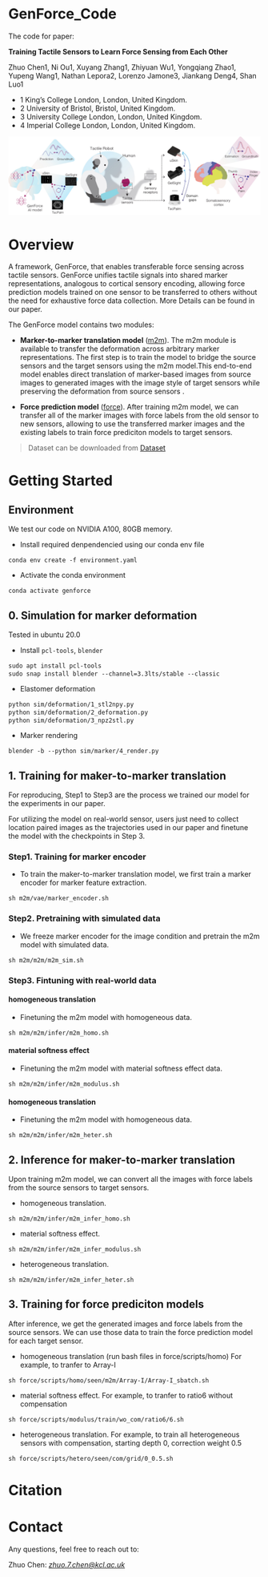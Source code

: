 # GenForce_Code

The code for paper:

**Training Tactile Sensors to Learn Force Sensing from Each Other**

Zhuo Chen1, Ni Ou1, Xuyang Zhang1, Zhiyuan Wu1, Yongqiang Zhao1, Yupeng Wang1, Nathan Lepora2, Lorenzo Jamone3, Jiankang Deng4, Shan Luo1

- 1 King’s College London, London, United Kingdom.
- 2 University of Bristol, Bristol, United Kingdom.
- 3 University College London, London, United Kingdom.
- 4 Imperial College London, London, United Kingdom.


![image](assets/cover.jpg)

# Overview
A framework, GenForce, that enables transferable force sensing across tactile sensors. GenForce unifies tactile signals into shared marker representations, analogous to cortical sensory encoding, allowing force prediction models trained on one sensor to be transferred to others without the need for exhaustive force data collection.  More Details can be found in our paper.

The GenForce model contains two modules:

* **Marker-to-marker translation model** ([m2m](/m2m)). The m2m module is available to transfer the deformation across arbitrary marker representations. The first step is to train the model to bridge the source sensors and the target sensors using the m2m model.This end-to-end model enables direct translation of marker-based images from source images to generated images with the image style of target sensors while preserving the deformation from source sensors .

* **Force prediction model** ([force](/m2m)). After training m2m model, we can transfer all of the marker images with force labels from the old sensor to new sensors, allowing to use the transferred marker images and the existing labels to train force prediciton models to target sensors.

> Dataset can be downloaded from [Dataset]()

# Getting Started
## Environment
We test our code on NVIDIA A100, 80GB memory.
- Install required denpendencied using our conda env file
```
conda env create -f environment.yaml
```
- Activate the conda environment
```
conda activate genforce
```
## 0. Simulation for marker deformation
Tested in ubuntu 20.0

- Install `pcl-tools`, `blender`
```
sudo apt install pcl-tools
sudo snap install blender --channel=3.3lts/stable --classic
```
- Elastomer deformation 
```
python sim/deformation/1_stl2npy.py
python sim/deformation/2_deformation.py
python sim/deformation/3_npz2stl.py
```
- Marker rendering
```
blender -b --python sim/marker/4_render.py
```


## 1. Training for maker-to-marker translation

For reproducing, Step1 to Step3 are the process we trained our model for the experiments in our paper.

For utilizing the model on real-world sensor, users just need to collect location paired images as the trajectories used in our paper and finetune the model with the checkpoints in Step 3.


### Step1. Training for marker encoder
- To train the maker-to-marker translation model, we first train a marker encoder for marker feature extraction. 
```
sh m2m/vae/marker_encoder.sh
```
### Step2. Pretraining with simulated data
- We freeze marker encoder for the image condition and pretrain the m2m model with simulated data. 
```
sh m2m/m2m/m2m_sim.sh
```
### Step3. Fintuning with real-world data 
#### homogeneous translation
- Finetuning the m2m model with homogeneous data. 
```
sh m2m/m2m/infer/m2m_homo.sh
```
#### material softness effect
- Finetuning the m2m model with material softness effect data. 
```
sh m2m/m2m/infer/m2m_modulus.sh
```
#### homogeneous translation
- Finetuning the m2m model with homogeneous data. 
```
sh m2m/m2m/infer/m2m_heter.sh
```
## 2. Inference for maker-to-marker translation

Upon training m2m model, we can convert all the images with force labels from the source sensors to target sensors.
- homogeneous translation. 
```
sh m2m/m2m/infer/m2m_infer_homo.sh
```
- material softness effect. 
```
sh m2m/m2m/infer/m2m_infer_modulus.sh
```
- heterogeneous translation. 
```
sh m2m/m2m/infer/m2m_infer_heter.sh
```
## 3. Training for force prediciton models
After inference, we get the generated images and force labels from the source sensors. We can use those data to train the force prediction model for each target sensor.
- homogeneous translation (run bash files in force/scripts/homo)
For example, to tranfer to Array-I
```
sh force/scripts/homo/seen/m2m/Array-I/Array-I_sbatch.sh
```
- material softness effect. 
For example, to tranfer to ratio6 without compensation
```
sh force/scripts/modulus/train/wo_com/ratio6/6.sh
```
- heterogeneous translation. 
For example, to train all heterogeneous sensors with compensation, starting depth 0, correction weight 0.5
```
sh force/scripts/hetero/seen/com/grid/0_0.5.sh
```
# Citation 

# Contact
Any questions, feel free to reach out to:

Zhuo Chen: *zhuo.7.chen@kcl.ac.uk*
